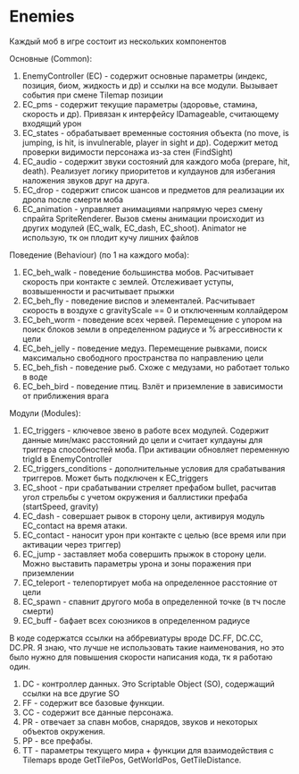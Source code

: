 # Enemies
Каждый моб в игре состоит из нескольких компонентов

Основные (Common):
1. EnemyController (EC) - содержит основные параметры (индекс, позиция, биом, жидкость и др) и ссылки на все модули. Вызывает события при смене Tilemap позиции
2. EC_pms - содержит текущие параметры (здоровье, стамина, скорость и др). Привязан к интерфейсу IDamageable, считающему входящий урон
3. EC_states - обрабатывает временные состояния объекта (no move, is jumping, is hit, is invulnerable, player in sight и др). Содержит метод проверки видимости персонажа из-за стен (FindSight)
4. EC_audio - содержит звуки состояний для каждого моба (prepare, hit, death). Реализует логику приоритетов и кулдаунов для избегания наложения звуков друг на друга.
5. EC_drop - содержит список шансов и предметов для реализации их дропа после смерти моба
6. EC_animation - управляет анимациями напрямую через смену спрайта SpriteRenderer. Вызов смены анимации происходит из других модулей (EC_walk, EC_dash, EC_shoot). Animator не использую, тк он плодит кучу лишних файлов

Поведение (Behaviour) (по 1 на каждого моба):
1. EC_beh_walk - поведение большинства мобов. Расчитывает скорость при контакте с землей. Отслеживает уступы, возвышенности и расчитывает прыжки
2. EC_beh_fly - поведение виспов и элементалей. Расчитывает скорость в воздухе c gravityScale == 0 и отключенным коллайдером
3. EC_beh_worm - поведение всех червей. Перемещение с упором на поиск блоков земли в определенном радиусе и % агрессивности к цели
4. EC_beh_jelly - поведение медуз. Перемещение рывками, поиск максимально свободного пространства по направлению цели
5. EC_beh_fish - поведение рыб. Схоже с медузами, но работает только в воде
6. EC_beh_bird - поведение птиц. Взлёт и приземление в зависимости от приближения врага

Модули (Modules):
1. EC_triggers - ключевое звено в работе всех модулей. Содержит данные мин/макс расстояний до цели и считает кулдауны для триггера способностей моба. При активации обновляет переменную trigId в EnemyController
2. EC_triggers_conditions - дополнительные условия для срабатывания триггеров. Может быть подключен к EC_triggers
3. EC_shoot - при срабатывании стреляет префабом bullet, расчитав угол стрельбы с учетом окружения и баллистики префаба (startSpeed, gravity)
4. EC_dash - совершает рывок в сторону цели, активируя модуль EC_contact на время атаки.
5. EC_contact - наносит урон при контакте с целью (все время или при активации через триггер)
6. EC_jump - заставляет моба совершить прыжок в сторону цели. Можно выставить параметры урона и зоны поражения при приземлении
7. EC_teleport - телепортирует моба на определенное расстояние от цели
8. EC_spawn - спавнит другого моба в определенной точке (в тч после смерти)
9. EC_buff - бафает всех союзников в определенном радиусе

В коде содержатся ссылки на аббревиатуры вроде DC.FF, DC.CC, DC.PR. Я знаю, что лучше не использовать такие наименования, но это было нужно для повышения скорости написания кода, тк я работаю один.
1. DC - контроллер данных. Это Scriptable Object (SO), содержащий ссылки на все другие SO
2. FF - содержит все базовые функции.
3. CC - содержит все данные персонажа.
4. PR - отвечает за спавн мобов, снарядов, звуков и некоторых объектов окружения.
5. PP - все префабы.
6. TT - параметры текущего мира + функции для взаимодействия с Tilemaps вроде GetTilePos, GetWorldPos, GetTileDistance. 
